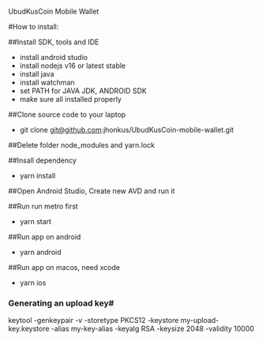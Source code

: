 UbudKusCoin Mobile Wallet


#How to install:

##Install SDK, tools and IDE
- install android studio
- install nodejs v16 or latest stable
- install java
- install watchman
- set PATH for JAVA JDK, ANDROID SDK
- make sure all installed properly


##Clone source code to your laptop
- git clone git@github.com:jhonkus/UbudKusCoin-mobile-wallet.git

##Delete folder node_modules and yarn.lock

##Insall dependency
- yarn install

##Open Android Studio, Create new AVD and run it

##Run run metro first
- yarn start

##Run app on android
- yarn android

##Run app on macos, need xcode
- yarn ios




### Generating an upload key#

keytool -genkeypair -v -storetype PKCS12 -keystore my-upload-key.keystore -alias my-key-alias -keyalg RSA -keysize 2048 -validity 10000

